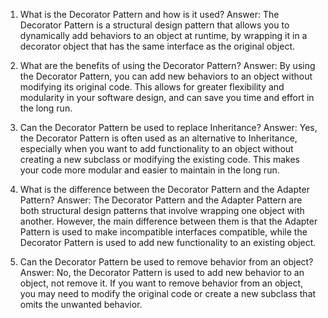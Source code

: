 

1. What is the Decorator Pattern and how is it used?
Answer: The Decorator Pattern is a structural design pattern that allows you to dynamically add behaviors to an object at runtime, by wrapping it in a decorator object that has the same interface as the original object.

2. What are the benefits of using the Decorator Pattern?
Answer: By using the Decorator Pattern, you can add new behaviors to an object without modifying its original code. This allows for greater flexibility and modularity in your software design, and can save you time and effort in the long run.

3. Can the Decorator Pattern be used to replace Inheritance?
Answer: Yes, the Decorator Pattern is often used as an alternative to Inheritance, especially when you want to add functionality to an object without creating a new subclass or modifying the existing code. This makes your code more modular and easier to maintain in the long run.

4. What is the difference between the Decorator Pattern and the Adapter Pattern?
Answer: The Decorator Pattern and the Adapter Pattern are both structural design patterns that involve wrapping one object with another. However, the main difference between them is that the Adapter Pattern is used to make incompatible interfaces compatible, while the Decorator Pattern is used to add new functionality to an existing object.

5. Can the Decorator Pattern be used to remove behavior from an object?
Answer: No, the Decorator Pattern is used to add new behavior to an object, not remove it. If you want to remove behavior from an object, you may need to modify the original code or create a new subclass that omits the unwanted behavior.